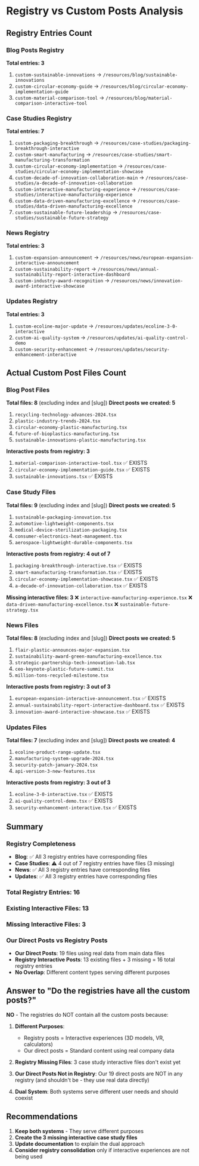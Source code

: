 # Registry vs Custom Posts Analysis

## Registry Entries Count

### Blog Posts Registry
**Total entries: 3**
1. `custom-sustainable-innovations` → `/resources/blog/sustainable-innovations`
2. `custom-circular-economy-guide` → `/resources/blog/circular-economy-implementation-guide`
3. `custom-material-comparison-tool` → `/resources/blog/material-comparison-interactive-tool`

### Case Studies Registry  
**Total entries: 7**
1. `custom-packaging-breakthrough` → `/resources/case-studies/packaging-breakthrough-interactive`
2. `custom-smart-manufacturing` → `/resources/case-studies/smart-manufacturing-transformation`
3. `custom-circular-economy-implementation` → `/resources/case-studies/circular-economy-implementation-showcase`
4. `custom-decade-of-innovation-collaboration-main` → `/resources/case-studies/a-decade-of-innovation-collaboration`
5. `custom-interactive-manufacturing-experience` → `/resources/case-studies/interactive-manufacturing-experience`
6. `custom-data-driven-manufacturing-excellence` → `/resources/case-studies/data-driven-manufacturing-excellence`
7. `custom-sustainable-future-leadership` → `/resources/case-studies/sustainable-future-strategy`

### News Registry
**Total entries: 3**
1. `custom-expansion-announcement` → `/resources/news/european-expansion-interactive-announcement`
2. `custom-sustainability-report` → `/resources/news/annual-sustainability-report-interactive-dashboard`
3. `custom-industry-award-recognition` → `/resources/news/innovation-award-interactive-showcase`

### Updates Registry
**Total entries: 3**
1. `custom-ecoline-major-update` → `/resources/updates/ecoline-3-0-interactive`
2. `custom-ai-quality-system` → `/resources/updates/ai-quality-control-demo`
3. `custom-security-enhancement` → `/resources/updates/security-enhancement-interactive`

## Actual Custom Post Files Count

### Blog Post Files
**Total files: 8** (excluding index and [slug])
**Direct posts we created: 5**
1. `recycling-technology-advances-2024.tsx`
2. `plastic-industry-trends-2024.tsx` 
3. `circular-economy-plastic-manufacturing.tsx`
4. `future-of-bioplastics-manufacturing.tsx`
5. `sustainable-innovations-plastic-manufacturing.tsx`

**Interactive posts from registry: 3**
1. `material-comparison-interactive-tool.tsx` ✅ EXISTS
2. `circular-economy-implementation-guide.tsx` ✅ EXISTS
3. `sustainable-innovations.tsx` ✅ EXISTS

### Case Study Files
**Total files: 9** (excluding index and [slug])
**Direct posts we created: 5**
1. `sustainable-packaging-innovation.tsx`
2. `automotive-lightweight-components.tsx`
3. `medical-device-sterilization-packaging.tsx`
4. `consumer-electronics-heat-management.tsx`
5. `aerospace-lightweight-durable-components.tsx`

**Interactive posts from registry: 4 out of 7**
1. `packaging-breakthrough-interactive.tsx` ✅ EXISTS
2. `smart-manufacturing-transformation.tsx` ✅ EXISTS
3. `circular-economy-implementation-showcase.tsx` ✅ EXISTS
4. `a-decade-of-innovation-collaboration.tsx` ✅ EXISTS

**Missing interactive files: 3**
❌ `interactive-manufacturing-experience.tsx`
❌ `data-driven-manufacturing-excellence.tsx`
❌ `sustainable-future-strategy.tsx`

### News Files
**Total files: 8** (excluding index and [slug])
**Direct posts we created: 5**
1. `flair-plastic-announces-major-expansion.tsx`
2. `sustainability-award-green-manufacturing-excellence.tsx`
3. `strategic-partnership-tech-innovation-lab.tsx`
4. `ceo-keynote-plastic-future-summit.tsx`
5. `million-tons-recycled-milestone.tsx`

**Interactive posts from registry: 3 out of 3**
1. `european-expansion-interactive-announcement.tsx` ✅ EXISTS
2. `annual-sustainability-report-interactive-dashboard.tsx` ✅ EXISTS
3. `innovation-award-interactive-showcase.tsx` ✅ EXISTS

### Updates Files
**Total files: 7** (excluding index and [slug])
**Direct posts we created: 4**
1. `ecoline-product-range-update.tsx`
2. `manufacturing-system-upgrade-2024.tsx`
3. `security-patch-january-2024.tsx`
4. `api-version-3-new-features.tsx`

**Interactive posts from registry: 3 out of 3**
1. `ecoline-3-0-interactive.tsx` ✅ EXISTS
2. `ai-quality-control-demo.tsx` ✅ EXISTS
3. `security-enhancement-interactive.tsx` ✅ EXISTS

## Summary

### Registry Completeness
- **Blog**: ✅ All 3 registry entries have corresponding files
- **Case Studies**: ⚠️ 4 out of 7 registry entries have files (3 missing)
- **News**: ✅ All 3 registry entries have corresponding files  
- **Updates**: ✅ All 3 registry entries have corresponding files

### Total Registry Entries: 16
### Existing Interactive Files: 13
### Missing Interactive Files: 3

### Our Direct Posts vs Registry Posts
- **Our Direct Posts**: 19 files using real data from main data files
- **Registry Interactive Posts**: 13 existing files + 3 missing = 16 total registry entries
- **No Overlap**: Different content types serving different purposes

## Answer to "Do the registries have all the custom posts?"

**NO** - The registries do NOT contain all the custom posts because:

1. **Different Purposes**: 
   - Registry posts = Interactive experiences (3D models, VR, calculators)
   - Our direct posts = Standard content using real company data

2. **Registry Missing Files**: 3 case study interactive files don't exist yet

3. **Our Direct Posts Not in Registry**: Our 19 direct posts are NOT in any registry (and shouldn't be - they use real data directly)

4. **Dual System**: Both systems serve different user needs and should coexist

## Recommendations

1. **Keep both systems** - They serve different purposes
2. **Create the 3 missing interactive case study files**
3. **Update documentation** to explain the dual approach
4. **Consider registry consolidation** only if interactive experiences are not being used
